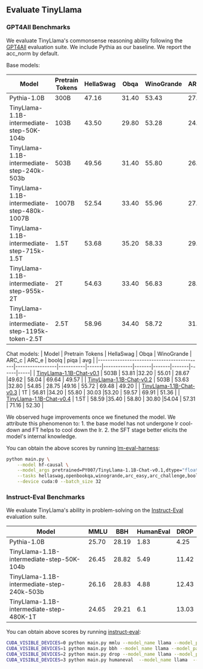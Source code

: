 ## Evaluate TinyLlama

### GPT4All Benchmarks

We evaluate TinyLlama's commonsense reasoning ability following the [GPT4All](https://gpt4all.io/index.html) evaluation suite. We include Pythia as our baseline. We report the acc_norm by default. 

Base models:

| Model                                     | Pretrain Tokens | HellaSwag | Obqa | WinoGrande | ARC_c | ARC_e | boolq | piqa | avg |
|-------------------------------------------|-----------------|-----------|------|------------|-------|-------|-------|------|-----|
| Pythia-1.0B                               |        300B     | 47.16     | 31.40| 53.43      | 27.05 | 48.99 | 60.83 | 69.21 | 48.30 |
| TinyLlama-1.1B-intermediate-step-50K-104b |        103B     | 43.50     | 29.80| 53.28      | 24.32 | 44.91 | 59.66 | 67.30 | 46.11|
| TinyLlama-1.1B-intermediate-step-240k-503b|        503B     | 49.56     |31.40 |55.80       |26.54  |48.32  |56.91  |69.42  | 48.28 |
| TinyLlama-1.1B-intermediate-step-480k-1007B |     1007B     | 52.54     | 33.40 | 55.96      | 27.82 | 52.36 | 59.54 | 69.91 | 50.22 |
| TinyLlama-1.1B-intermediate-step-715k-1.5T |     1.5T     | 53.68     | 35.20 | 58.33      | 29.18 | 51.89 | 59.08 | 71.65 | 51.29 |
| TinyLlama-1.1B-intermediate-step-955k-2T |     2T     | 54.63     | 33.40 | 56.83      | 28.07 | 54.67 | 63.21 | 70.67 | 51.64 |
| TinyLlama-1.1B-intermediate-step-1195k-token-2.5T  |     2.5T     | 58.96     | 34.40 | 58.72      | 31.91 | 56.78 | 63.21 | 73.07 | 53.86|


Chat models:
| Model                                     | Pretrain Tokens | HellaSwag | Obqa | WinoGrande | ARC_c | ARC_e | boolq | piqa | avg |
|-------------------------------------------|-----------------|-----------|------|------------|-------|-------|-------|------|-----|
| [TinyLlama-1.1B-Chat-v0.1](https://huggingface.co/PY007/TinyLlama-1.1B-Chat-v0.1)                 |   503B     | 53.81     |32.20 | 55.01  | 28.67 |49.62  | 58.04 | 69.64 | 49.57 |
| [TinyLlama-1.1B-Chat-v0.2](https://huggingface.co/PY007/TinyLlama-1.1B-Chat-v0.2)                 |   503B     | 53.63     |32.80 | 54.85  | 28.75 |49.16  | 55.72 | 69.48 | 49.20 |
| [TinyLlama-1.1B-Chat-v0.3](https://huggingface.co/PY007/TinyLlama-1.1B-Chat-v0.3)                 |   1T       | 56.81     |34.20 | 55.80  | 30.03 |53.20  | 59.57 | 69.91 | 51.36 |
| [TinyLlama-1.1B-Chat-v0.4](https://huggingface.co/TinyLlama/TinyLlama-1.1B-Chat-v0.4)             |   1.5T     | 58.59     |35.40 | 58.80  | 30.80 |54.04  | 57.31 | 71.16 | 52.30 |


We observed huge improvements once we finetuned the model. We attribute this phenomenon to: 1. the base model has not undergone lr cool-down and FT helps to cool down the lr. 2. the SFT stage better elicits the model's internal knowledge.

You can obtain the above scores by running [lm-eval-harness](https://github.com/EleutherAI/lm-evaluation-harness):
```bash
python main.py \
    --model hf-causal \
    --model_args pretrained=PY007/TinyLlama-1.1B-Chat-v0.1,dtype="float" \
    --tasks hellaswag,openbookqa,winogrande,arc_easy,arc_challenge,boolq,piqa\
    --device cuda:0 --batch_size 32
```



### Instruct-Eval Benchmarks
We evaluate TinyLlama's ability in problem-solving on the [Instruct-Eval](https://github.com/declare-lab/instruct-eval) evaluation suite. 


| Model                                     | MMLU | BBH  | HumanEval | DROP |
|-------------------------------------------|------|------|-----------|------|
| Pythia-1.0B                               | 25.70| 28.19| 1.83      | 4.25 |
| TinyLlama-1.1B-intermediate-step-50K-104b | 26.45|28.82 |5.49       |11.42 |
| TinyLlama-1.1B-intermediate-step-240k-503b|26.16 |  28.83   |4.88       | 12.43|
| TinyLlama-1.1B-intermediate-step-480K-1T  |24.65 | 29.21  |  6.1     | 13.03 |


You can obtain above scores by running [instruct-eval](https://github.com/declare-lab/instruct-eval):
```bash
CUDA_VISIBLE_DEVICES=0 python main.py mmlu --model_name llama --model_path PY007/TinyLlama-1.1B-intermediate-step-480K-1T
CUDA_VISIBLE_DEVICES=1 python main.py bbh --model_name llama --model_path PY007/TinyLlama-1.1B-intermediate-step-480K-1T
CUDA_VISIBLE_DEVICES=2 python main.py drop --model_name llama --model_path PY007/TinyLlama-1.1B-intermediate-step-480K-1T
CUDA_VISIBLE_DEVICES=3 python main.py humaneval  --model_name llama  --n_sample 1 --model_path PY007/TinyLlama-1.1B-intermediate-step-480K-1T
